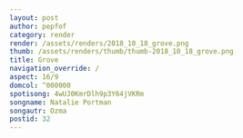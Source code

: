 ```yaml
---
layout: post
author: pepfof
category: render
render: /assets/renders/2018_10_18_grove.png
thumb: /assets/renders/thumb/thumb-2018_10_18_grove.png
title: Grove
navigation_override: /
aspect: 16/9
domcol: ^000000
spotisong: 4wUJ0KmrDlh9p3Y64jVKRm
songname: Natalie Portman
songautr: Ozma
postid: 32
---
```


<!--USER BEGIN 1-->

<!--USER END 1-->

<!--more-->
<!--USER BEGIN 2-->

<!--USER END 2-->

